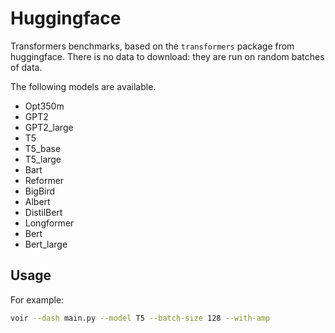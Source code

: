 
# Huggingface

Transformers benchmarks, based on the `transformers` package from huggingface. There is no data to download: they are run on random batches of data.

The following models are available.

* Opt350m
* GPT2
* GPT2_large
* T5
* T5_base
* T5_large
* Bart
* Reformer
* BigBird
* Albert
* DistilBert
* Longformer
* Bert
* Bert_large

## Usage

For example:

```bash
voir --dash main.py --model T5 --batch-size 128 --with-amp
```
